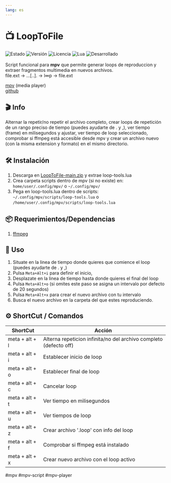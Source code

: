 ```yaml
---
lang: es
---
```


# 📺 LoopToFile
![Estado](https://img.shields.io/badge/Estado-En%20Desarrollo-FFD6A5)
![Versión](https://img.shields.io/badge/Versión-v0\.1\.0-FDFFB6)
![Licencia](https://img.shields.io/badge/Licencia-GPL--3\.0-CAFFBF)
![Lua](https://img.shields.io/badge/Lua-Script-BDB2FF)
![Desarrollado](https://img.shields.io/badge/Desarrollado-@coiapy%20en%20NovaFormaLab-ffc0cb)<br><br>
Script funcional para **mpv** que permite generar loops de reproduccion y extraer fragmentos multimedia en nuevos archivos. <br>file.ext → ...[..]. → l∞p → file.ext

[mpv](https://mpv.io/) (media player)<br> 
[github](https://github.com/mpv-player/mpv)<br>

## 🎬 Info
Alternar la repetir/no repetir el archivo completo, crear loops de repetición de un rango preciso de tiempo (puedes ayudarte de . y ,), ver tiempo (frame) en milisegundos y ajustar, ver tiempo de loop seleccionado, comprobar si ffmpeg está accesible desde mpv y crear un archivo nuevo (con la misma extension y formato) en el mismo directorio.

## 🛠️ Instalación
1. Descarga en [LoopToFile-main.zip](https://github.com/NovaFormaLab/LoopToFile/archive/refs/heads/main.zip) y extrae loop-tools.lua
2. Crea carpeta scripts dentro de mpv (si no existe) en:<br>
	`home/user/.config/mpv/` o `~/.config/mpv/`
3. Pega en loop-tools.lua dentro de scripts:<br>
	`~/.config/mpv/scripts/loop-tools.lua` o
	`/home/user/.config/mpv/scripts/loop-tools.lua`

## 📦 Requerimientos/Dependencias
1.   [ffmpeg](https://ffmpeg.org/)
## 🚀 Uso
1. Situate en la linea de tiempo donde quieres que comience el loop (puedes ayudarte de . y ,) 
2. Pulsa `Meta+Alt+i` para definir el inicio, 
3. Desplazate en la linea de tiempo hasta donde quieres el final del loop
4. Pulsa `Meta+Alt+o` (si omites este paso se asigna un intervalo por defecto de 20 segundos)
5. Pulsa `Meta+Alt+x` para crear el nuevo archivo con tu intervalo
6. Busca el nuevo archivo en la carpeta del que estes reproduciendo.

## ⚙️ ShortCut / Comandos

| ShortCut        | Acción                                                            |
| --------------- | ----------------------------------------------------------------- |
| meta + alt + l  | Alterna repeticion infinita/no del archivo completo (defecto off) |
| meta + alt + i  | Establecer inicio de loop                                         |
| meta + alt + o  | Establecer final de loop                                          |
| meta + alt + c  | Cancelar loop                                                     |
| meta  + alt + t | Ver tiempo en milisegundos                                        |
| meta + alt + u  | Ver tiempos de loop                                               |
| meta + alt + z  | Crear archivo '.loop' con info del loop                           |
| meta + alt + f  | Comprobar si ffmpeg está instalado                                |
| meta + alt + x  | Crear nuevo archivo con el loop activo                            |

#mpv #mpv-script #mpv-player
